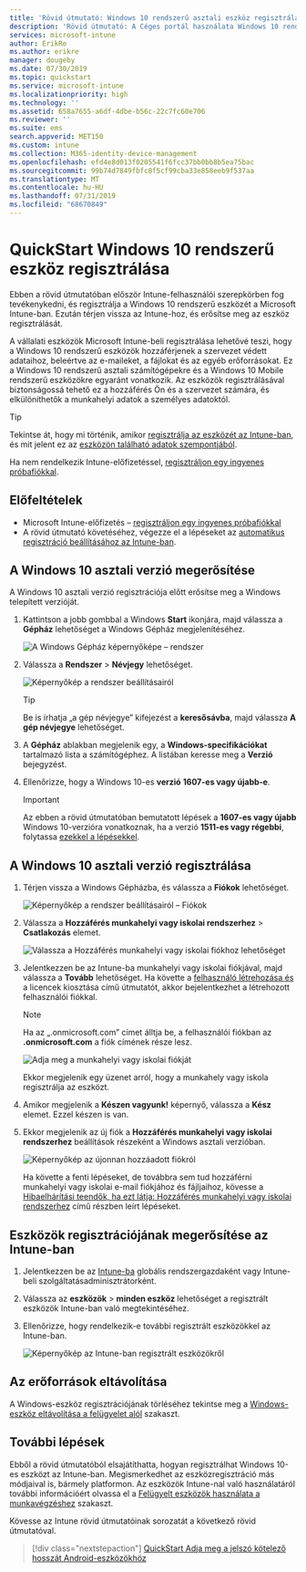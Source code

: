 ```yaml
---
title: 'Rövid útmutató: Windows 10 rendszerű asztali eszköz regisztrálása a Microsoft Intune-ban'
description: 'Rövid útmutató: A Céges portál használata Windows 10 rendszerű asztali eszköz regisztrálása a Microsoft Intune-ban.'
services: microsoft-intune
author: ErikRe
ms.author: erikre
manager: dougeby
ms.date: 07/30/2019
ms.topic: quickstart
ms.service: microsoft-intune
ms.localizationpriority: high
ms.technology: ''
ms.assetid: 658a7655-a6df-4dbe-b56c-22c7fc60e706
ms.reviewer: ''
ms.suite: ems
search.appverid: MET150
ms.custom: intune
ms.collection: M365-identity-device-management
ms.openlocfilehash: efd4e8d013f0205541f6fcc37bb0bb8b5ea75bac
ms.sourcegitcommit: 99b74d7849fbfc8f5cf99cba33e858eeb9f537aa
ms.translationtype: MT
ms.contentlocale: hu-HU
ms.lasthandoff: 07/31/2019
ms.locfileid: "68670849"
---
```

# <a name="quickstart-enroll-your-windows-10-device"></a>QuickStart Windows 10 rendszerű eszköz regisztrálása

Ebben a rövid útmutatóban először Intune-felhasználói szerepkörben fog tevékenykedni, és regisztrálja a Windows 10 rendszerű eszközét a Microsoft Intune-ban. Ezután térjen vissza az Intune-hoz, és erősítse meg az eszköz regisztrálását.

A vállalati eszközök Microsoft Intune-beli regisztrálása lehetővé teszi, hogy a Windows 10 rendszerű eszközök hozzáférjenek a szervezet védett adataihoz, beleértve az e-maileket, a fájlokat és az egyéb erőforrásokat. Ez a Windows 10 rendszerű asztali számítógépekre és a Windows 10 Mobile rendszerű eszközökre egyaránt vonatkozik. Az eszközök regisztrálásával biztonságossá tehető ez a hozzáférés Ön és a szervezet számára, és elkülöníthetők a munkahelyi adatok a személyes adatoktól.

> [!TIP]
> Tekintse át, hogy mi történik, amikor [regisztrálja az eszközét az Intune-ban](/intune-user-help/what-happens-if-you-install-the-company-portal-app-and-enroll-your-device-in-intune-windows), és mit jelent ez az [eszközön található adatok szempontjából](/intune-user-help/what-info-can-your-company-see-when-you-enroll-your-device-in-intune).

Ha nem rendelkezik Intune-előfizetéssel, [regisztráljon egy ingyenes próbafiókkal](free-trial-sign-up.md).

## <a name="prerequisites"></a>Előfeltételek

- Microsoft Intune-előfizetés – [regisztráljon egy ingyenes próbafiókkal](free-trial-sign-up.md)
- A rövid útmutató követéséhez, végezze el a lépéseket az [automatikus regisztráció beállításához az Intune-ban](quickstart-setup-auto-enrollment.md).

## <a name="confirm-your-windows-10-desktop-version"></a>A Windows 10 asztali verzió megerősítése

A Windows 10 asztali verzió regisztrációja előtt erősítse meg a Windows telepített verzióját.

1. Kattintson a jobb gombbal a Windows **Start** ikonjára, majd válassza a **Gépház** lehetőséget a Windows Gépház megjelenítéséhez.

   ![A Windows Gépház képernyőképe – rendszer](media/quickstart-enroll-windows-device/quickstart-enroll-windows-device-01.png)

2. Válassza a **Rendszer** > **Névjegy** lehetőséget. 

   ![Képernyőkép a rendszer beállításairól](media/quickstart-enroll-windows-device/quickstart-enroll-windows-device-02.png)

    > [!TIP]
    > Be is írhatja „a gép névjegye” kifejezést a **keresősávba**, majd válassza **A gép névjegye** lehetőséget.

3. A **Gépház** ablakban megjelenik egy, a **Windows-specifikációkat** tartalmazó lista a számítógéphez. A listában keresse meg a **Verzió** bejegyzést.

4. Ellenőrizze, hogy a Windows 10-es **verzió** **1607-es vagy újabb-e**.

    > [!IMPORTANT]
    > Az ebben a rövid útmutatóban bemutatott lépések a **1607-es vagy újabb** Windows 10-verzióra vonatkoznak, ha a verzió **1511-es vagy régebbi**, folytassa [ezekkel a lépésekkel](/intune-user-help/enroll-windows-10-device).  

## <a name="enroll-windows-10-desktop"></a>A Windows 10 asztali verzió regisztrálása

1. Térjen vissza a Windows Gépházba, és válassza a **Fiókok** lehetőséget.

   ![Képernyőkép a rendszer beállításairól – Fiókok](media/quickstart-enroll-windows-device/quickstart-enroll-windows-device-03.png)

2. Válassza a **Hozzáférés munkahelyi vagy iskolai rendszerhez** > **Csatlakozás** elemet.

    ![Válassza a Hozzáférés munkahelyi vagy iskolai fiókhoz lehetőséget](media/quickstart-enroll-windows-device/quickstart-enroll-windows-device-04.png)

3. Jelentkezzen be az Intune-ba munkahelyi vagy iskolai fiókjával, majd válassza a **Tovább** lehetőséget. Ha követte a [felhasználó létrehozása és](quickstart-create-user.md) a licencek kiosztása című útmutatót, akkor bejelentkezhet a létrehozott felhasználói fiókkal.

    > [!NOTE]
    > Ha az „.onmicrosoft.com” címet álltja be, a felhasználói fiókban az **.onmicrosoft.com** a fiók címének része lesz. 

   ![Adja meg a munkahelyi vagy iskolai fiókját](media/quickstart-enroll-windows-device/quickstart-enroll-windows-device-05.png)

    Ekkor megjelenik egy üzenet arról, hogy a munkahely vagy iskola regisztrálja az eszközt.

4. Amikor megjelenik a **Készen vagyunk!** képernyő, válassza a **Kész** elemet. Ezzel készen is van.

5. Ekkor megjelenik az új fiók a **Hozzáférés munkahelyi vagy iskolai rendszerhez** beállítások részeként a Windows asztali verzióban.

   ![Képernyőkép az újonnan hozzáadott fiókról](media/quickstart-enroll-windows-device/quickstart-enroll-windows-device-06.png)

    Ha követte a fenti lépéseket, de továbbra sem tud hozzáférni munkahelyi vagy iskolai e-mail fiókjához és fájljaihoz, kövesse a [Hibaelhárítási teendők, ha ezt látja: Hozzáférés munkahelyi vagy iskolai rendszerhez](/intune-user-help/troubleshoot-your-windows-10-device-windows#troubleshooting-steps-to-follow-if-you-see-access-work-or-school) című részben leírt lépéseket.

## <a name="confirm-your-device-enrollment-in-intune"></a>Eszközök regisztrációjának megerősítése az Intune-ban

1. Jelentkezzen be az [Intune-ba](https://aka.ms/intuneportal) globális rendszergazdaként vagy Intune-beli szolgáltatásadminisztrátorként.
2. Válassza az **eszközök** > **minden eszköz** lehetőséget a regisztrált eszközök Intune-ban való megtekintéséhez.
3. Ellenőrizze, hogy rendelkezik-e további regisztrált eszközökkel az Intune-ban.

   ![Képernyőkép az Intune-ban regisztrált eszközökről](media/quickstart-enroll-windows-device/quickstart-enroll-windows-device-07.png)

## <a name="clean-up-resources"></a>Az erőforrások eltávolítása

A Windows-eszköz regisztrációjának törléséhez tekintse meg a [Windows-eszköz eltávolítása a felügyelet alól](/intune-user-help/unenroll-your-device-from-intune-windows) szakaszt.

## <a name="next-steps"></a>További lépések

Ebből a rövid útmutatóból elsajátíthatta, hogyan regisztrálhat Windows 10-es eszközt az Intune-ban. Megismerkedhet az eszközregisztráció más módjaival is, bármely platformon. Az eszközök Intune-nal való használatáról további információért olvassa el a [Felügyelt eszközök használata a munkavégzéshez](/intune-user-help/use-managed-devices-to-get-work-done) szakaszt.

Kövesse az Intune rövid útmutatóinak sorozatát a következő rövid útmutatóval.

> [!div class="nextstepaction"]
> [QuickStart Adja meg a jelszó kötelező hosszát Android-eszközökhöz](quickstart-set-password-length-android.md)
